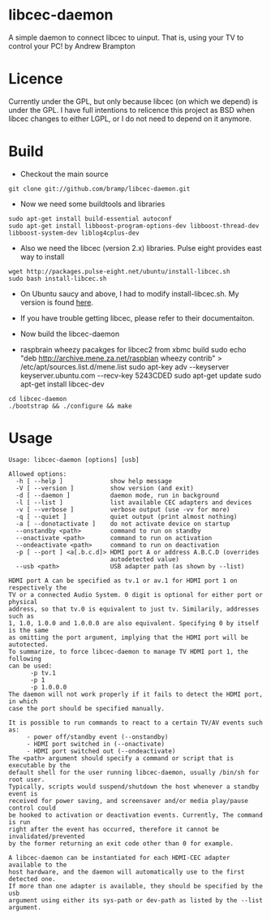 libcec-daemon
=============
A simple daemon to connect libcec to uinput. That is, using your TV to control your PC!
by Andrew Brampton

Licence
=======
Currently under the GPL, but only because libcec (on which we depend) is under
the GPL. I have full intentions to relicence this project as BSD when libcec
changes to either LGPL, or I do not need to depend on it anymore.

Build
=====
* Checkout the main source

```
git clone git://github.com/bramp/libcec-daemon.git
```

* Now we need some buildtools and libraries

```
sudo apt-get install build-essential autoconf 
sudo apt-get install libboost-program-options-dev libboost-thread-dev libboost-system-dev liblog4cplus-dev
```

* Also we need the libcec (version 2.x) libraries. Pulse eight provides east way to install

```
wget http://packages.pulse-eight.net/ubuntu/install-libcec.sh
sudo bash install-libcec.sh
```

* On Ubuntu saucy and above, I had to modify install-libcec.sh. My version is found [here](https://github.com/bramp/libcec-daemon/blob/master/install-libcec.sh).
* If you have trouble getting libcec, please refer to their documentaiton.
* Now build the libcec-daemon

*  raspbrain wheezy pacakges for libcec2 from xbmc build
        sudo echo "deb http://archive.mene.za.net/raspbian wheezy contrib" > /etc/apt/sources.list.d/mene.list
        sudo apt-key adv --keyserver keyserver.ubuntu.com --recv-key 5243CDED
        sudo apt-get update
        sudo apt-get install libcec-dev

```
cd libcec-daemon
./bootstrap && ./configure && make
```

Usage
====
```
Usage: libcec-daemon [options] [usb]

Allowed options:
  -h [ --help ]             show help message
  -V [ --version ]          show version (and exit)
  -d [ --daemon ]           daemon mode, run in background
  -l [ --list ]             list available CEC adapters and devices
  -v [ --verbose ]          verbose output (use -vv for more)
  -q [ --quiet ]            quiet output (print almost nothing)
  -a [ --donotactivate ]    do not activate device on startup
  --onstandby <path>        command to run on standby
  --onactivate <path>       command to run on activation
  --ondeactivate <path>     command to run on deactivation
  -p [ --port ] <a[.b.c.d]> HDMI port A or address A.B.C.D (overrides 
                            autodetected value)
  --usb <path>              USB adapter path (as shown by --list)

HDMI port A can be specified as tv.1 or av.1 for HDMI port 1 on respectively the
TV or a connected Audio System. 0 digit is optional for either port or physical
address, so that tv.0 is equivalent to just tv. Similarily, addresses such as
1, 1.0, 1.0.0 and 1.0.0.0 are also equivalent. Specifying 0 by itself is the same
as omitting the port argument, implying that the HDMI port will be autotected.
To summarize, to force libcec-daemon to manage TV HDMI port 1, the following
can be used:
      -p tv.1
      -p 1
      -p 1.0.0.0
The daemon will not work properly if it fails to detect the HDMI port, in which
case the port should be specified manually.

It is possible to run commands to react to a certain TV/AV events such as:
     - power off/standby event (--onstandby)
     - HDMI port switched in (--onactivate)
     - HDMI port switched out (--ondeactivate)
The <path> argument should specify a command or script that is executable by the
default shell for the user running libcec-daemon, usually /bin/sh for root user.
Typically, scripts would suspend/shutdown the host whenever a standby event is
received for power saving, and screensaver and/or media play/pause control could
be hooked to activation or deactivation events. Currently, The command is run
right after the event has occurred, therefore it cannot be invalidated/prevented
by the former returning an exit code other than 0 for example.

A libcec-daemon can be instantiated for each HDMI-CEC adapter available to the
host hardware, and the daemon will automatically use to the first detected one.
If more than one adapter is available, they should be specified by the usb
argument using either its sys-path or dev-path as listed by the --list argument.
```
